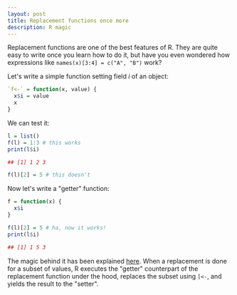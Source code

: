 ```yaml
---
layout: post
title: Replacement functions once more
description: R magic
---
```


Replacement functions are one of the best features of R. They are quite easy to write once you learn how to do it, but have you even wondered how expressions like `names(x)[3:4] = c("A", "B")` work?

Let's write a simple function setting field *i* of an object:

~~~ R
`f<-` = function(x, value) {
  x$i = value
  x
}
~~~

We can test it:

~~~ R
l = list()
f(l) = 1:3 # this works
print(l$i)

## [1] 1 2 3

f(l)[2] = 5 # this doesn't
~~~

Now let's write a "getter" function:

~~~ R
f = function(x) {
  x$i
}

f(l)[2] = 5 # ha, now it works!
print(l$i)

## [1] 1 5 3
~~~

The magic behind it has been explained [here](https://cran.r-project.org/doc/manuals/R-lang.html#Subset-assignment). When a replacement is done for a subset of values, R executes the "getter" counterpart of the replacement function under the hood, replaces the subset using `[<-`, and yields the result to the "setter".


